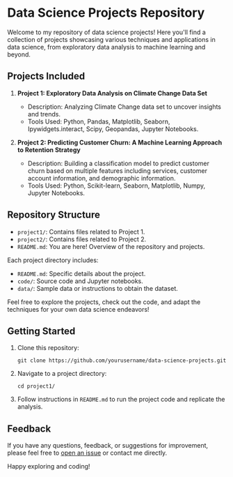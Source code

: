 # Data Science Projects Repository

Welcome to my repository of data science projects! Here you'll find a collection of projects showcasing various techniques and applications in data science, from exploratory data analysis to machine learning and beyond.

## Projects Included

1. **Project 1: Exploratory Data Analysis on Climate Change Data Set**
   - Description: Analyzing Climate Change data set to uncover insights and trends.
   - Tools Used: Python, Pandas, Matplotlib, Seaborn, Ipywidgets.interact, Scipy, Geopandas, Jupyter Notebooks.

2. **Project 2: Predicting Customer Churn: A Machine Learning Approach to Retention Strategy**
   - Description: Building a classification model to predict customer churn based on multiple features including services, customer account information, and demographic information.
   - Tools Used: Python, Scikit-learn, Seaborn, Matplotlib, Numpy, Jupyter Notebooks.


## Repository Structure

- `project1/`: Contains files related to Project 1.
- `project2/`: Contains files related to Project 2.
- `README.md`: You are here! Overview of the repository and projects.

Each project directory includes:
- `README.md`: Specific details about the project.
- `code/`: Source code and Jupyter notebooks.
- `data/`: Sample data or instructions to obtain the dataset.

Feel free to explore the projects, check out the code, and adapt the techniques for your own data science endeavors!

## Getting Started

1. Clone this repository:
   ```
   git clone https://github.com/yourusername/data-science-projects.git
   ```
   
2. Navigate to a project directory:
   ```
   cd project1/
   ```
   
3. Follow instructions in `README.md` to run the project code and replicate the analysis.

## Feedback

If you have any questions, feedback, or suggestions for improvement, please feel free to [open an issue](https://github.com/antphy24/data-science-projects/issues) or contact me directly.

Happy exploring and coding!
